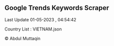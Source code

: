 

## Google Trends Keywords Scraper 
 
Last Update 01-05-2023 , 04:54:42

Country List :
VIETNAM.json



© Abdul Muttaqin 
